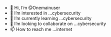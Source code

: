 - 👋 Hi, I’m @Onemainuser
- 👀 I’m interested in ...cybersecurity
- 🌱 I’m currently learning ...cybersecurity
- 💞️ I’m looking to collaborate on ...cybersecurity
- 📫 How to reach me ...internet

<!---
Onemainuser/Onemainuser is a ✨ special ✨ repository because its `README.md` (this file) appears on your GitHub profile.
You can click the Preview link to take a look at your changes.
--->
